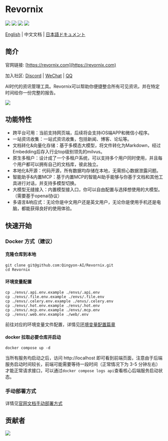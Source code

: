 # Revornix

![](https://img.shields.io/badge/free-pricing?logo=free&color=%20%23155EEF&label=pricing&labelColor=%20%23528bff)
![](https://github.com/Qingyon-AI/Revornix/actions/workflows/release.yml/badge.svg?branch=release)
![](https://img.shields.io/github/v/release/Qingyon-AI/Revornix)
![](https://img.shields.io/github/commit-activity/m/Qingyon-AI/Revornix)

[English](./README.md) | 中文文档 | [日本語ドキュメント](./README_jp.md)

## 简介

官网链接: [https://revornix.com](https://revornix.com)

加入社区: [Discord](https://discord.com/invite/3XZfz84aPN) | [WeChat](https://github.com/Qingyon-AI/Revornix/discussions/1#discussioncomment-13638435) | [QQ](https://github.com/Qingyon-AI/Revornix/discussions/1#discussioncomment-13638435)

AI时代的资讯管理工具。Revornix可以帮助你便捷整合所有可见资讯，并在特定时间给你一份完整的报告。

![](https://qingyon-revornix-public.oss-cn-beijing.aliyuncs.com/images/202507021504358.png)

## 功能特性

- 跨平台可用：当前支持网页端，后续将会支持iOS端APP和微信小程序。
- 一站资讯收集：一站式资讯收集，包括新闻、博客、论坛等。
- 文档转化&向量化存储：基于多模态大模型，将文件转化为Markdown，经过Embedding后存入行业top级别领先的milvus。
- 原生多租户：设计成了一个多租户系统，可以支持多个用户同时使用，并且每个用户都可以拥有自己的文档库，彼此独立。
- 本地化&开源：代码开源，所有数据均存储在本地，无需担心数据泄露问题。
- 智能助手&内置MCP：基于内置MCP的智能AI助手能够与你基于文档和其他工具进行对话，并支持多模型切换。
- 大模型无缝接入：内置模型接入口，你可以自由配置与选择想使用的大模型。（需要基于openai协议）
- 多语言&响应式：无论你是中文用户还是英文用户，无论你是使用手机还是电脑，都能获得良好的使用体验。

## 快速开始

### Docker 方式（建议）

#### 克隆仓库到本地

```shell
git clone git@github.com:Qingyon-AI/Revornix.git
cd Revornix
```

#### 环境变量配置

```shell
cp ./envs/.api.env.example ./envs/.api.env
cp ./envs/.file.env.example ./envs/.file.env
cp ./envs/.celery.env.example ./envs/.celery.env
cp ./envs/.hot.env.example ./envs/.hot.env
cp ./envs/.mcp.env.example ./envs/.mcp.env
cp ./envs/.web.env.example ./web/.env
```

前往对应的环境变量文件配置，详情见[环境变量配置篇章](https://revornix.com/en/docs/environment)

#### docker 拉取必要仓库并启动

```shell
docker compose up -d
```

当所有服务均启动之后，访问 http://localhost 即可看到前端页面，注意由于后端服务启动时间较长，前端可能需要等待一段时间（正常情况下为 3-5 分钟左右）才能正常请求接口，可以通过`docker compose logs api`查看核心后端服务启动状态。

### 手动部署方式

详情见[官网文档手动部署方式](https://revornix.com/en/docs/start#manual-deployment-method)

## 贡献者

<a href="https://github.com/Qingyon-AI/Revornx/graphs/contributors">
  <img src="https://contrib.rocks/image?repo=Qingyon-AI/Revornix" />
</a>